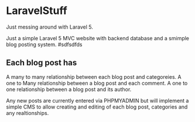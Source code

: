 # LaravelStuff
Just messing around with Laravel 5.

Just a simple Laravel 5 MVC website with backend database and a smimple blog posting system. 
#sdfsdfds
<h2> Each blog post has </h2>
  A many to many relationship between each blog post and categoreies.
  A one to Many relationship between a blog post and each comment. 
  A one to one relationship between a blog post and its author. 
  
  
Any new posts are currently entered via PHPMYADMIN but will implement a simple CMS to allow creating and editing of each blog post, categories and any realtionships. 
